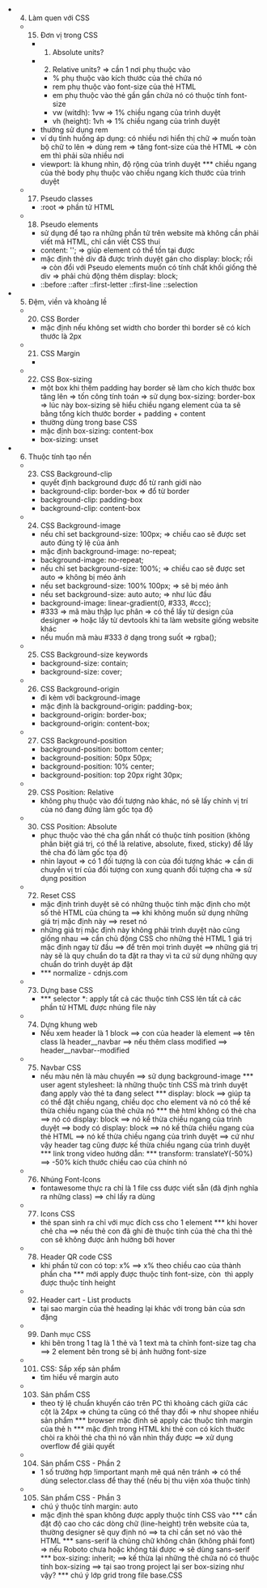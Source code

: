 - 4. Làm quen với CSS
  - 15. Đơn vị trong CSS
    - 1. Absolute units?
    - 2. Relative units? => cần 1 nơi phụ thuộc vào
      - % phụ thuộc vào kích thước của thẻ chứa nó
      - rem phụ thuộc vào font-size của thẻ HTML
      - em phụ thuộc vào thẻ gần gần chứa nó có thuộc tính font-size
      - vw (witdh): 1vw => 1% chiều ngang của trình duyệt
      - vh (height): 1vh => 1% chiều ngang của trình duyệt
    - thường sử dụng rem
    - ví dụ tình huống áp dụng: có nhiều nơi hiển thị chữ => muốn toàn bộ chữ to lên => dùng rem => tăng font-size của thẻ HTML => còn em thì phải sửa nhiều nơi
    - viewport: là khung nhìn, độ rộng của trình duyệt
    *** chiều ngang của thẻ body phụ thuộc vào chiều ngang kích thước của trình duyệt
  - 17. Pseudo classes
    - :root => phần tử HTML
  - 18. Pseudo elements
    - sử dụng để tạo ra những phần tử trên website mà không cần phải viết mã HTML, chỉ cần viết CSS thui
    - content: ''; => giúp element có thể tồn tại được
    - mặc định thẻ div đã được trình duyệt gán cho display: block; rồi => còn đổi với Pseudo elements muốn có tính chất khối giống thẻ div => phải chủ động thêm display: block;
    - ::before
      ::after
      ::first-letter
      ::first-line
      ::selection
- 5. Đệm, viền và khoảng lề
  - 20. CSS Border
    - mặc định nếu không set width cho border thì border sẽ có kích thước là 2px
  - 21. CSS Margin
    - 
  - 22. CSS Box-sizing
    - một box khi thêm padding hay border sẽ làm cho kích thước box tăng lên => tốn công tính toán => sử dụng box-sizing: border-box => lúc này box-sizing sẽ hiểu chiều ngang element của ta sẽ bằng tổng kích thước border + padding + content
    - thường dùng trong base CSS
    - mặc định box-sizing: content-box
    - box-sizing: unset
- 6. Thuộc tính tạo nền
  - 23. CSS Background-clip
    - quyết định background được đổ từ ranh giới nào
    - background-clip: border-box => đổ từ border
    - background-clip: padding-box
    - background-clip: content-box
  - 24. CSS Background-image
    - nếu chỉ set background-size: 100px; => chiều cao sẽ được set auto đúng tỷ lệ của ảnh
    - mặc định background-image: no-repeat;
    - background-image: no-repeat;
    - nếu chỉ set background-size: 100%; => chiều cao sẽ được set auto => không bị méo ảnh
    - nếu set background-size: 100% 100px; => sẽ bị méo ảnh
    - nếu set background-size: auto auto; => như lúc đầu
    - background-image: linear-gradient(0, #333, #ccc);
    - #333 => mã màu thập lục phân => có thể lấy từ design của designer => hoặc lấy từ devtools khi ta làm website giống website khác
    - nếu muốn mã màu #333 ở dạng trong suốt => rgba();
  - 25. CSS Background-size keywords
    - background-size: contain;
    - background-size: cover;
  - 26. CSS Background-origin
    - đi kèm với background-image
    - mặc định là background-origin: padding-box;
    - background-origin: border-box;
    - background-origin: content-box;
  - 27. CSS Background-position
    - background-position: bottom center;
    - background-position: 50px 50px;
    - background-position: 10% center;
    - background-position: top 20px right 30px;
  - 29. CSS Position: Relative
    - không phụ thuộc vào đối tượng nào khác, nó sẽ lấy chính vị trí của nó đang đứng làm gốc tọa độ
  - 30. CSS Position: Absolute
    - phục thuộc vào thẻ cha gần nhất có thuộc tính position (không phân biệt giá trị, có thể là relative, absolute, fixed, sticky) để lấy thẻ cha đó làm gốc tọa độ
    - nhìn layout => có 1 đối tượng là con của đối tượng khác => cần di chuyển vị trí của đối tượng con xung quanh đối tượng cha => sử dụng position
  - 72. Reset CSS
    - mặc định trình duyệt sẽ có những thuộc tính mặc định cho một số thẻ HTML của chúng ta ==> khi không muốn sử dụng những giá trị mặc định này ==> reset nó
    - những giá trị mặc định này không phải trình duyệt nào cũng giống nhau
    ==> cần chủ động CSS cho những thẻ HTML 1 giá trị mặc định ngay từ đầu ==> để trên mọi trình duyệt ==> những giá trị này sẽ là quy chuẩn do ta đặt ra thay vì ta cứ sử dụng những quy chuẩn do trình duyệt áp đặt
    - *** normalize - cdnjs.com
  - 73. Dựng base CSS
    - *** selector *: apply tất cả các thuộc tính CSS lên tất cả các phần tử HTML được nhúng file này
  - 74. Dựng khung web
    - Nếu xem header là 1 block ==> con của header là element ==> tên class là header__navbar ==> nếu thêm class modified ==> header__navbar--modified
  - 75. Navbar CSS
    - nếu màu nên là màu chuyển ==> sử dụng background-image
    *** user agent stylesheet: là những thuộc tính CSS mà trình duyệt đang apply vào thẻ ta đang select
    *** display: block ==> giúp ta có thể đặt chiều ngang, chiều dọc cho element và nó có thể kế thừa chiều ngang của thẻ chứa nó
    *** thẻ html không có thẻ cha ==> nó có display: block ==> nó kế thừa chiều ngang của trình duyệt ==> body có display: block ==> nó kế thừa chiều ngang của thẻ HTML ==> nó kế thừa chiều ngang của trình duyệt ==> cứ như vậy header tag cũng được kế thừa chiều ngang của trình duyệt
    *** link trong video hướng dẫn: <link href="https://fonts.googleapis.com/css2?family=Roboto:300,400,500;700&display=swap&subset=vietnamese" rel="stylesheet">
    *** transform: translateY(-50%) ==> -50% kích thước chiều cao của chính nó
  - 76. Nhúng Font-Icons
    - fontawesome thực ra chỉ là 1 file css được viết sẵn (đã định nghĩa ra những class) ==> chỉ lấy ra dùng
  - 77. Icons CSS
    - thẻ span sinh ra chỉ với mục đích css cho 1 element
    *** khi hover chẻ cha ==> nếu thẻ con đã ghi đè thuộc tính của thẻ cha thì thẻ con sẽ không được ảnh hưởng bởi hover
  - 78. Header QR code CSS
    - khi phần tử con có top: x% ==> x% theo chiều cao của thành phần cha
    *** <i></i> mới apply được thuộc tính font-size, còn <img> thì apply được thuộc tính height
  - 92. Header cart - List products
    - tại sao margin của thẻ heading lại khác với trong bản của sơn đặng
  - 99. Danh mục CSS
    - khi bên trong 1 tag là 1 thẻ <i></i> và 1 text mà ta chỉnh font-size tag cha ==> 2 element bên trong sẽ bị ảnh hưởng font-size
  - 101. CSS: Sắp xếp sản phẩm
    - tìm hiểu về margin auto
  - 103. Sản phẩm CSS
    - theo tỷ lệ chuẩn khuyến cáo trên PC thì khoảng cách giữa các cột là 24px => chúng ta cũng có thể thay đổi => như shopee nhiều sản phẩm
    *** browser mặc định sẽ apply các thuộc tính margin của thẻ h
    *** mặc định trong HTML khi thẻ con có kích thước chòi ra khỏi thẻ cha thì nó vẫn nhìn thấy được ==> xử dụng overflow để giải quyết
  - 104. Sản phẩm CSS - Phần 2
    - 1 số trường hợp !important mạnh mẽ quá nên tránh => có thể dùng selector.class để thay thế (nếu bị thu viện xóa thuộc tính)
  - 105. Sản phẩm CSS - Phần 3
    - chú ý thuộc tính margin: auto
    - mặc định thẻ span không được apply thuộc tính CSS vào
    *** cần đặt độ cao cho các dòng chữ (line-height) trên website của ta, thường designer sẽ quy định nó ==> ta chỉ cần set nó vào thẻ HTML
    *** sans-serif là chủng chữ không chân (không phải font) => nếu Roboto chưa hoặc không tải được => sẽ dùng sans-serif
    *** box-sizing: inherit; ==> kế thừa lại những thẻ chứa nó có thuộc tính box-sizing ==> tại sao trong project lại ser box-sizing như vậy?
    *** chú ý lớp grid trong file base.CSS
